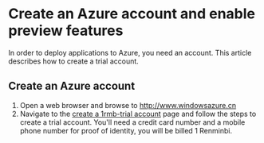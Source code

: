 <!-- deleted by customization
In order to deploy applications to Azure, you need an account. This article describes how to create a trial account and how to enable Azure preview features, including BizTalk Services, HDInsight, and Azure Back, for the account.
-->
<!-- keep by customization: begin -->
# Create an Azure account and enable preview features

In order to deploy applications to Azure, you need an account. This article describes how to create a trial account.
<!-- keep by customization: end -->

## Create an Azure account

<!-- deleted by customization
1.  Open a web browser and browse to <http://azure.microsoft.com>
2.  If you have an MSDN subscription, navigate to the [Azure Benefit for MSDN Subscribers](/pricing/member-offers/msdn-benefits-details/) page and follow the steps to create an account by activating your MSDN subscriber benefits.

   Otherwise, navigate to the [create a trial account](/pricing/1rmb-trial/) page and follow the steps to create a trial account. You'll need a credit card number and a mobile phone number for proof of identity, but you will not be billed.

## Enable Azure preview features

1.  Navigate to <https://account.windowsazure.cn/> and sign in with your Azure account.
2.  Click **preview features** to view the available previews.<br />
    ![open preview features tab][1]
3.  Scroll down to the feature you want to enable and click **try it now**.<br />
    ![select a preview feature][2]
4.  Select your subscription and click the check.<br />
    ![select subscription][3]

[1]: ./media/create-an-azure-account/antares-iaas-preview-01.png
[2]: ./media/create-an-azure-account/antares-iaas-preview-05.png
[3]: ./media/create-an-azure-account/antares-iaas-preview-06.png
-->
<!-- keep by customization: begin -->
1.  Open a web browser and browse to <a href="http://www.windowsazure.cn">http://www.windowsazure.cn</a>
2.  Navigate to the <a href="/pricing/1rmb-trial/" target="_blank">create a 1rmb-trial account</a> page and follow the steps to create a trial account. You'll need a credit card number and a mobile phone number for proof of identity, you will be billed 1 Renminbi.


<!-- keep by customization: end -->

